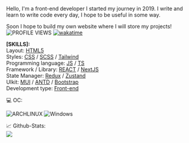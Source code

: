 Hello, I'm a front-end developer
I started my journey in 2019.
I write and learn to write code every day, I hope to be useful in some way.

Soon I hope to build my own website where I will store my projects!
![PROFILE VIEWS](https://komarev.com/ghpvc/?username=your-github-zemtsow&theme=dark)
[![wakatime](https://wakatime.com/badge/user/b08f8930-084c-4ab7-948b-1f4c8681f36b.svg)](https://wakatime.com/@b08f8930-084c-4ab7-948b-1f4c8681f36b)


<b>[SKILLS]:</b><br/>
Layout: <a href='https://ru.wikipedia.org/wiki/HTML' target='_blank'>HTML5</a><br/>
Styles: <a href='https://ru.wikipedia.org/wiki/CSS' target='_blank'>CSS</a> / <a href='https://sass-lang.com/' target='_blank'>SCSS</a> / <a href='https://tailwindcss.com/' target='_blank'>Tailwind</a><br/>
Programming language: <a href='https://developer.mozilla.org/ru/docs/Web/JavaScript' target='_blank'>JS</a> / <a href='https://www.typescriptlang.org/' target='_blank'>TS</a><br/>
Framework / Library: <a href='https://react.dev/' target='_blank'>REACT</a> / <a href='https://nextjs.org/' target='_blank'>NextJS</a><br/>
State Manager: <a href='https://redux.js.org/' target='_blank'>Redux</a> / <a href='https://zustand-demo.pmnd.rs/' target='_blank'>Zustand</a><br/>
UIkit: <a href='https://mui.com/' target='_blank'>MUI</a> / <a href='https://ant.design/' target='_blank'>ANTD</a> / <a href='https://getbootstrap.com/' target='_blank'>Bootstrap</a><br/>
Development type: <a href='https://ru.wikipedia.org/wiki/%D0%A4%D1%80%D0%BE%D0%BD%D1%82%D0%B5%D0%BD%D0%B4' target='_blank'>Front-end</a>


💻 OC:<br/>

![ARCHLINUX](https://img.shields.io/badge/Arch_Linux-1793D1?style=for-the-badge&logo=arch-linux&logoColor=white)
![Windows](https://img.shields.io/badge/Windows-0078D6?style=for-the-badge&logo=windows&logoColor=white)

📈 Github-Stats:<br/>
<img src="https://github-readme-stats.vercel.app/api/top-langs/?username=zemtsow&theme=dark"/>
